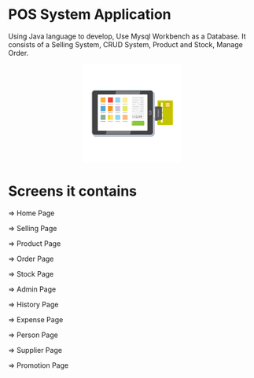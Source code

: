
# POS System Application
Using Java language to develop, Use Mysql Workbench as a Database. It consists of a Selling System, CRUD System, Product and Stock, Manage Order.
<p align="center">
  <img src="src/Image/Program/pos.png">
<p/>

# Screens it contains
<p> => Home Page <p/>
<p> => Selling Page<p/>
<p> => Product Page  <p/>
<p> => Order Page <p/>
<p> => Stock Page <p/>
<p> => Admin Page <p/>
<p> => History Page <p/>
<p> => Expense Page <p/>
<p> => Person Page <p/>
<p> => Supplier Page <p/>
<p> => Promotion Page <p/>
